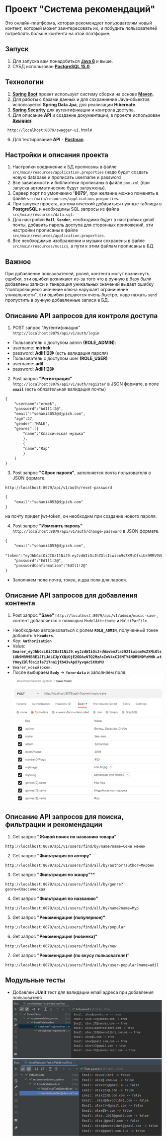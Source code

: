 # Проект "Система рекомендаций"

Это онлайн-платформа, которая рекомендует пользователям новый контент, который может заинтересовать их, 
и побудить пользователей потреблять больше контента на этой платформе.

## Запуск

1. Для запуска вам понадобиться **[Java 8](https://www.java.com/ru/)** и выше.
2. СУБД использован **[PostgreSQL 15.0](https://www.postgresql.org/)**.

## Технологии

1. **[Spring Boot](https://spring.io/projects/spring-boot)** проект использует систему сборки на основе **[Maven](https://maven.apache.org/)**.
2. Для работы с базами данных и для сохраниение Java-обьектов используется **Spring Data Jpa**, для реализации **Hibernate**.
3. **[Spring Security](https://spring.io/projects/spring-security)** для аутентификации и контрола доступа.
4. Для описание **API** и создание документации, в проекте использован **[Swagger](https://swagger.io/).**
````
 http://localhost:8079/swagger-ui.html#
````
6. Для тестирование **API** - **[Postman](https://www.postman.com/)**.

## Настройки и описания проекта

1. Настройки соединение к БД прописаны в файле `src/main/resources/application.proporties` (надо будет создать новую database и прописать username и password
2. Все зависимости и библиотеки прописаны в файле `pom.xml` (при запуска автоматические будут загружены).
3. Сервер порт по умолчанию **'8079'**, при желание можно поменять в файле `src/main/resources/application.proporties`.
4. При запуске проекта, автоматический добавиться нужные таблицы в **PostgreSQL** и необходимы SQL запросы из файла `src/main/resources/data.sql`.
5. Для настройки **`Mail Sender`**, необходимо будет в настройках gmail почты, добавить пароль доступа для сторонных приложений, эти настройки прописаны в файле `src/main/resources/application.proporties`.
6. Все необходимые изображении и музыки сохранены в файле `src/main/resources/musics`, а пути к этим файлам прописаны в БД.
## Важное

При добавление пользователей, ролей, контента могут возникнуть ошибки, эти ошибки возникают из-за того что в ручную в базу были добавлены записи и генерация уникальных значений выдает ошибку "повторяющееся значение ключа нарушает ограничение уникальности", эти ошибки решаются очень быстро, надо нажать `send` пропустить в ручную добавленные записи в БД.

## Описание API запросов для контроля доступа 
1. POST запрос "Аутентификация" `http://localhost:8079/api/v1/auth/login`

- Пользователь с доступом admin **(ROLE_ADMIN)**: 
- username: **mirbek**
- password: **AdIl1!2@** (есть валидация пароля)
- Пользователь с доступом user **(ROLE_USER)**
- username: **adil**
- password: **AdIl1!2@**

2. Post запрос **"Регистрация"** `http://localhost:8079/api/v1/auth/register` в JSON формате, в поле **`email`** (есть обязательная валидация почты) 
````
{
    "username":"ermek",
    "password":"AdIl1!2@",
    "email":"sehami4053@djpich.com",
    "age":27,
    "gender":"MALE",
    "genres":[{
        "name":"Классическая музыка"
        },
        {
        "name":"Rap"
        }
    ]
}
````

3. Post запрос **"Сброс пароля"**, заполняется почта пользователя в JSON формате.
````
http://localhost:8079/api/v1/auth/reset-password
````
````
{
    "email":"sehami4053@djpich.com"
}
````
на почту придет jwt-token, он необходим при создание нового пароля.

4. Post запрос **"Изменить пароль"** `http://localhost:8079/api/v1/auth/change-password` в JSON формате.
````
{
    "email":"sehami4053@djpich.com",
    "token":"eyJhbGciOiJIUzI1NiJ9.eyJzdWIiOiJhZGlsIiwicm9sZXMiOlsiUk9MRV9VU0VSIl0sImlhdCI6MTY4MDI5NjEyNCwiZXhwIjoxNjgwMjk5NzI0fQ.Web4FSNHIVGlrmYirtTlJQiBUzdLOm_hx0ysCDMyJBs",
    "password":"EdIl1!2@",
    "passwordConfirmation":"EdIl1!2@"
}
````
- Заполняем поле почта, токен, и два поля для пароля.

## Описание API запроcов для добавления контента

1. Post запрос **"Save"** `http://localhost:8079/api/v1/admin/music-save` , контент добавляется с помощью `ModelAttribute` и `MultiParFile`.
- Необходимо авторизоваться с ролем **`ROLE_ADMIN`**, полученный токен добавить в **`Headers`**.
- Key: **`Authorization`**
- Value: **`Bearer_eyJhbGciOiJIUzI1NiJ9.eyJzdWIiOiJrdWxvbmJla292Iiwicm9sZXMiOlsiUk9MRV9BRE1JTiJdLCJpYXQiOjE2ODAzNTQ2MzAsImV4cCI6MTY4MDM5MDYzMH0.atY0oyZBlf0sizfe717nn1jtb43vApX7yvqAcSX8xMU`** 
- `Bearer_новыйтокен`.
- После выбираем **`Body`** -> **`form-data`** и заполняем поля.
![Image alt](https://github.com/kulonbekov/recommendation_system/blob/master/recommendation_system/src/main/resources/musics/images/form-data-save-music.PNG)

## Описание API запросов для поиска, фильтрации и рекомендации

1. Get запрос **"Живой поиск по названию товара"**
````
http://localhost:8079/api/v1/users/find/by/name?name=Сени менен
````

2. Get запрос **"Фильтрация по автору"**
````
http://localhost:8079/api/v1/users/find/all/by/author?author=Мирбек
````

3. Get запрос **"Фильтрация по жанру"****
````
http://localhost:8079/api/v1/users/find/all/by/genre?genre=Классическая
````

4. Get запрос **"Фильтрация по названию"**
````
http://localhost:8079/api/v1/users/find/all/by/name?name=Мур
````

5. Get запрос **"Рекомендация (популярное)"**
````
http://localhost:8079/api/v1/users/find/all/by/popular
````

6. Get запрос **"Рекомендация (новинка)"**
````
http://localhost:8079/api/v1/users/find/all/by/new
````

7. Get запрос **"Рекомендация (по вкусу пользователя)"**
````
http://localhost:8079/api/v1/users/find/all/by/user-popular?name=adil
````

## Модульные тесты
- Добавлен **JUnit** тест для валидации email адреса при добавления пользователя
![Image alt](https://github.com/kulonbekov/recommendation_system/blob/master/recommendation_system/src/main/resources/musics/images/ValidEmailProvider.PNG)
![Image alt](https://github.com/kulonbekov/recommendation_system/blob/master/recommendation_system/src/main/resources/musics/images/InvalidEmailProvider.PNG)
